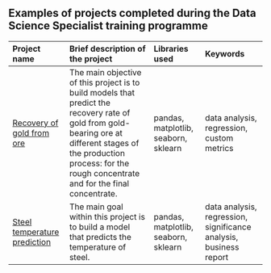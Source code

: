 ## Examples of projects completed during the Data Science Specialist training programme

| Project name      | Brief description of the project| Libraries used| Keywords|
| :-------------------- | :---------------------|:---------------------------| :---------------------------|
| [Recovery of gold from ore](https://github.com/Kapshtak/experience/tree/main/gold) | The main objective of this project is to build models that predict the recovery rate of gold from gold-bearing ore at different stages of the production process: for the rough concentrate and for the final concentrate. | pandas, matplotlib, seaborn, sklearn | data analysis, regression, custom metrics
| [Steel temperature prediction](https://github.com/Kapshtak/experience/tree/main/steel) | The main goal within this project is to build a model that predicts the temperature of steel. | pandas, matplotlib, seaborn, sklearn | data analysis, regression, significance analysis, business report
